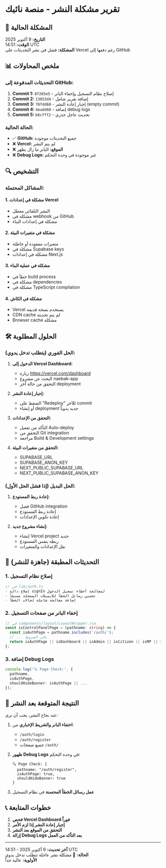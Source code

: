 # تقرير مشكلة النشر - منصة نائبك

## 🚨 المشكلة الحالية

**التاريخ:** 9 أكتوبر 2025  
**الوقت:** 14:51 UTC  
**المشكلة:** فشل في نشر التحديثات على Vercel رغم دفعها إلى GitHub

## 📊 ملخص المحاولات

### التحديثات المدفوعة إلى GitHub:
1. **Commit 1:** `8f265e5` - إصلاح نظام التسجيل وإخفاء البانر
2. **Commit 2:** `13853d4` - إضافة تقرير شامل
3. **Commit 3:** `78fdd60` - إجبار إعادة النشر (empty commit)
4. **Commit 4:** `4eadd60` - إضافة debug logs
5. **Commit 5:** `b6cfff2` - تحديث عاجل جذري

### الحالة الحالية:
- ✅ **GitHub:** جميع التحديثات موجودة
- ❌ **Vercel:** لم يتم النشر
- ❌ **الموقع:** البانر ما زال يظهر
- ❌ **Debug Logs:** غير موجودة في وحدة التحكم

## 🔍 التشخيص

### المشاكل المحتملة:

#### 1. مشكلة في إعدادات Vercel
- النشر التلقائي معطل
- مشكلة في webhook من GitHub
- مشكلة في إعدادات البناء

#### 2. مشكلة في متغيرات البيئة
- متغيرات مفقودة أو خاطئة
- مشكلة في Supabase keys
- مشكلة في إعدادات Next.js

#### 3. مشكلة في عملية البناء
- خطأ في build process
- مشكلة في dependencies
- مشكلة في TypeScript compilation

#### 4. مشكلة في الكاش
- Vercel يستخدم نسخة قديمة
- CDN cache لم يتم تحديثه
- Browser cache مشكلة

## 🛠️ الحلول المطلوبة

### الحل الفوري (يتطلب تدخل يدوي):

1. **الدخول إلى Vercel Dashboard:**
   - زيارة https://vercel.com/dashboard
   - البحث عن مشروع naebak-app
   - التحقق من حالة آخر deployment

2. **إجبار إعادة النشر:**
   - الضغط على "Redeploy" للآخر commit
   - أو إنشاء deployment جديد يدوياً

3. **التحقق من الإعدادات:**
   - التأكد من تفعيل Auto-deploy
   - التحقق من Git integration
   - مراجعة Build & Development settings

4. **التحقق من متغيرات البيئة:**
   - SUPABASE_URL
   - SUPABASE_ANON_KEY
   - NEXT_PUBLIC_SUPABASE_URL
   - NEXT_PUBLIC_SUPABASE_ANON_KEY

### الحل البديل (إذا فشل الحل الأول):

1. **إعادة ربط المستودع:**
   - فصل GitHub integration
   - إعادة ربط المستودع
   - إعادة تكوين الإعدادات

2. **إنشاء مشروع جديد:**
   - إنشاء Vercel project جديد
   - ربطه بنفس المستودع
   - نقل الإعدادات والمتغيرات

## 📝 التحديثات المطبقة (جاهزة للنشر)

### 1. إصلاح نظام التسجيل
```typescript
// في lib/auth.ts
- إصلاح دالة signIn لمعالجة أخطاء تسجيل الدخول
- تحسين رسائل الخطأ للإيميلات المسجلة مسبقاً
- إضافة معالجة شاملة لحالات الخطأ
```

### 2. إخفاء البانر من صفحات التسجيل
```typescript
// في components/layout/LayoutWrapper.tsx
const isControlPanelPage = (pathname: string) => {
  const isAuthPage = pathname.includes('/auth/');
  // ... باقي الشروط
  return isAuthPage || isDashboard || isAdmin || isCitizen || isMP || isCandidate;
};
```

### 3. إضافة Debug Logs
```typescript
console.log('🔍 Page Check:', {
  pathname,
  isAuthPage,
  shouldHideBanner: isAuthPage || ...
});
```

## 🎯 النتيجة المتوقعة بعد النشر

عند نجاح النشر، يجب أن نرى:

1. **اختفاء البانر والشريط الإخباري** من:
   - `/auth/login`
   - `/auth/register`
   - جميع صفحات `/auth/`

2. **ظهور Debug Logs** في وحدة التحكم:
   ```
   🔍 Page Check: {
     pathname: "/auth/register",
     isAuthPage: true,
     shouldHideBanner: true
   }
   ```

3. **عمل رسائل الخطأ المحسنة** في نظام التسجيل

## 📞 خطوات المتابعة

1. **فحص Vercel Dashboard فوراً**
2. **إجبار إعادة النشر إذا لزم الأمر**
3. **التحقق من الموقع بعد النشر**
4. **إزالة Debug Logs بعد التأكد من العمل**

---

**آخر تحديث:** 9 أكتوبر 2025 - 14:51 UTC  
**الحالة:** 🔴 مشكلة نشر عاجلة تتطلب تدخل يدوي  
**الأولوية:** عالية جداً
